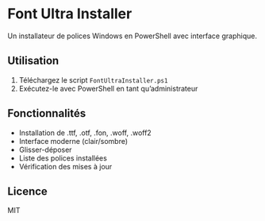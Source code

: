 # Font Ultra Installer

Un installateur de polices Windows en PowerShell avec interface graphique.

## Utilisation

1. Téléchargez le script `FontUltraInstaller.ps1`
2. Exécutez-le avec PowerShell en tant qu’administrateur

## Fonctionnalités

- Installation de .ttf, .otf, .fon, .woff, .woff2
- Interface moderne (clair/sombre)
- Glisser-déposer
- Liste des polices installées
- Vérification des mises à jour

## Licence

MIT
